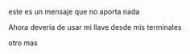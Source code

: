 este es un mensaje que no aporta nada

Ahora deveria de usar mi llave desde mis terminales

otro mas
